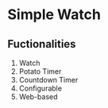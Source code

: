 # Simple Watch

## Fuctionalities

1. Watch
2. Potato Timer
3. Countdown Timer
4. Configurable
5. Web-based
